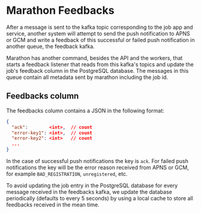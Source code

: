 Marathon Feedbacks
==================

After a message is sent to the kafka topic corresponding to the job app and service, another system will attempt to send the push notification to APNS or GCM and write a feedback of this successful or failed push notification in another queue, the feedback kafka.

Marathon has another command, besides the API and the workers, that starts a feedback listener that reads from this kafka's topics and update the job's feedback column in the PostgreSQL database. The messages in this queue contain all metadata sent by marathon including the job id.

## Feedbacks column

The feedbacks column contains a JSON in the following format:  

```json
{
  "ack":        <int>,  // count
  "error-key1": <int>,  // count
  "error-key2": <int>   // count
  ...
}
```

In the case of successful push notifications the key is `ack`. For failed push notifications the key will be the error reason received from APNS or GCM, for example `BAD_REGISTRATION`, `unregistered`, etc.

To avoid updating the job entry in the PostgreSQL database for every message received in the feedbacks kafka, we update the database periodically (defaults to every 5 seconds) by using a local cache to store all feedbacks received in the mean time.
